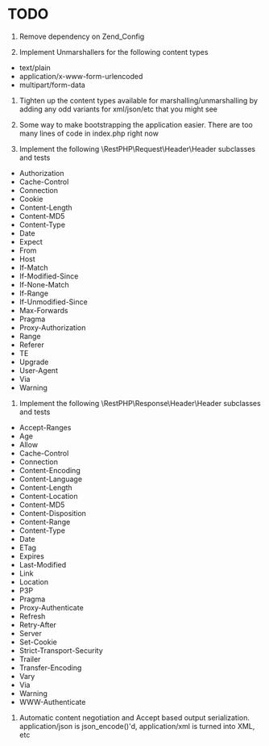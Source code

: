 TODO
======

1. Remove dependency on Zend_Config

1. Implement Unmarshallers for the following content types

* text/plain
* application/x-www-form-urlencoded
* multipart/form-data

1. Tighten up the content types available for marshalling/unmarshalling
   by adding any odd variants for xml/json/etc that you might see

1. Some way to make bootstrapping the application easier. There are too many
   lines of code in index.php right now

1. Implement the following \RestPHP\Request\Header\Header
   subclasses and tests

* Authorization
* Cache-Control
* Connection
* Cookie
* Content-Length
* Content-MD5
* Content-Type
* Date
* Expect
* From
* Host
* If-Match
* If-Modified-Since
* If-None-Match
* If-Range
* If-Unmodified-Since
* Max-Forwards
* Pragma
* Proxy-Authorization
* Range
* Referer
* TE
* Upgrade
* User-Agent
* Via
* Warning

1. Implement the following \RestPHP\Response\Header\Header
   subclasses and tests

* Accept-Ranges
* Age
* Allow
* Cache-Control
* Connection
* Content-Encoding
* Content-Language
* Content-Length
* Content-Location
* Content-MD5
* Content-Disposition
* Content-Range
* Content-Type
* Date
* ETag
* Expires
* Last-Modified
* Link
* Location
* P3P
* Pragma
* Proxy-Authenticate
* Refresh
* Retry-After
* Server
* Set-Cookie
* Strict-Transport-Security
* Trailer
* Transfer-Encoding
* Vary
* Via
* Warning
* WWW-Authenticate

1. Automatic content negotiation and Accept based output serialization.
   application/json is json_encode()'d, application/xml is turned into XML, etc